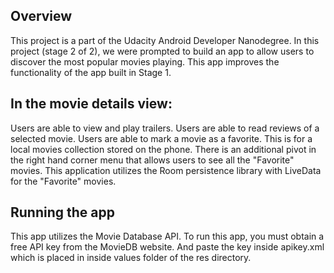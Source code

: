 ## Overview
This project is a part of the Udacity Android Developer Nanodegree. 
In this project (stage 2 of 2), we were prompted to build an app to allow users to discover the most popular movies playing. 
This app improves the functionality of the app built in Stage 1.

## In the movie details view:

Users are able to view and play trailers.
Users are able to read reviews of a selected movie.
Users are able to mark a movie as a favorite. This is for a local movies collection stored on the phone.
There is an additional pivot in the right hand corner menu that allows users to see all the "Favorite" movies.
This application utilizes the Room persistence library with LiveData for the "Favorite" movies.

## Running the app
This app utilizes the Movie Database API. 
To run this app, you must obtain a free API key from the MovieDB website.
And paste the key inside apikey.xml which is placed in inside values folder of the res directory.
